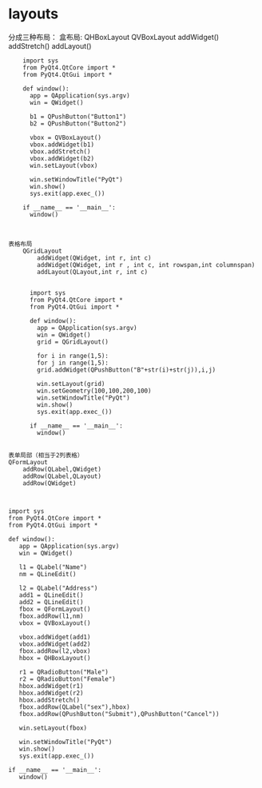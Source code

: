 # layouts


分成三种布局：
    盒布局:
        QHBoxLayout
        QVBoxLayout
            addWidget()
            addStretch()
            addLayout()


        import sys
        from PyQt4.QtCore import *
        from PyQt4.QtGui import *

        def window():
          app = QApplication(sys.argv)
          win = QWidget()

          b1 = QPushButton("Button1")
          b2 = QPushButton("Button2")

          vbox = QVBoxLayout()
          vbox.addWidget(b1)
          vbox.addStretch()
          vbox.addWidget(b2)
          win.setLayout(vbox)

          win.setWindowTitle("PyQt")
          win.show()
          sys.exit(app.exec_())

        if __name__ == '__main__':
          window()


              
    表格布局
        QGridLayout
            addWidget(QWidget, int r, int c)
            addWidget(QWidget, int r , int c, int rowspan,int columnspan)
            addLayout(QLayout,int r, int c)


          import sys
          from PyQt4.QtCore import *
          from PyQt4.QtGui import *

          def window():
            app = QApplication(sys.argv)
            win = QWidget()
            grid = QGridLayout()

            for i in range(1,5):
            for j in range(1,5):
            grid.addWidget(QPushButton("B"+str(i)+str(j)),i,j)

            win.setLayout(grid)
            win.setGeometry(100,100,200,100)
            win.setWindowTitle("PyQt")
            win.show()
            sys.exit(app.exec_())

          if __name__ == '__main__':
            window()


    表单局部（相当于2列表格）
    QFormLayout
        addRow(QLabel,QWidget)
        addRow(QLabel,QLayout)
        addRow(QWidget)



	import sys
	from PyQt4.QtCore import *
	from PyQt4.QtGui import *

	def window():
	   app = QApplication(sys.argv)
	   win = QWidget()

	   l1 = QLabel("Name")
	   nm = QLineEdit()

	   l2 = QLabel("Address")
	   add1 = QLineEdit()
	   add2 = QLineEdit()
	   fbox = QFormLayout()
	   fbox.addRow(l1,nm)
	   vbox = QVBoxLayout()

	   vbox.addWidget(add1)
	   vbox.addWidget(add2)
	   fbox.addRow(l2,vbox)
	   hbox = QHBoxLayout()

	   r1 = QRadioButton("Male")
	   r2 = QRadioButton("Female")
	   hbox.addWidget(r1)
	   hbox.addWidget(r2)
	   hbox.addStretch()
	   fbox.addRow(QLabel("sex"),hbox)
	   fbox.addRow(QPushButton("Submit"),QPushButton("Cancel"))

	   win.setLayout(fbox)
	   
	   win.setWindowTitle("PyQt")
	   win.show()
	   sys.exit(app.exec_())

	if __name__ == '__main__':
	   window()


